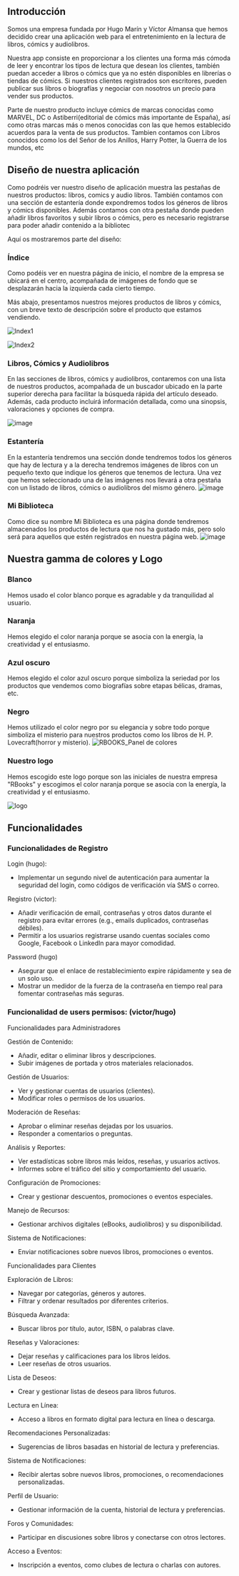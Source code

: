 ## Introducción
Somos una empresa fundada por Hugo Marín y Víctor Almansa que hemos decidido crear una aplicación web para el entretenimiento en la lectura de libros, cómics y audiolibros.

Nuestra app consiste en proporcionar a los clientes una forma más cómoda de leer y encontrar los tipos de lectura que desean los clientes, también puedan acceder a libros o cómics que ya no estén disponibles en librerías o tiendas de cómics. Si nuestros clientes registrados son escritores, pueden publicar sus libros o biografías y negociar con nosotros un precio para vender sus productos. 

Parte de nuestro producto incluye cómics de marcas conocidas como MARVEL, DC o Astiberri(editorial de cómics más importante de España), así como otras marcas más o menos conocidas con las que hemos establecido acuerdos para la venta de sus productos. Tambien contamos con Libros conocidos como los del Señor de los Anillos, Harry Potter, la Guerra de los mundos, etc


## Diseño de nuestra aplicación
Como podréis ver nuestro diseño de aplicación muestra las pestañas de nuestros productos: libros, comics y audio libros. También contamos con una sección de estantería donde expondremos todos los géneros de libros y cómics disponibles. Además contamos con otra pestaña donde pueden añadir libros favoritos y subir libros o cómics, pero es necesario registrarse para poder añadir contenido a la bibliotec

Aquí os mostraremos parte del diseño:

### Índice
Como podéis ver en nuestra página de inicio, el nombre de la empresa se ubicará en el centro, acompañada de imágenes de fondo que se desplazarán hacia la izquierda cada cierto tiempo. 

Más abajo, presentamos nuestros mejores productos de libros y cómics, con un breve texto de descripción sobre el producto que estamos vendiendo.

![Index1](https://github.com/user-attachments/assets/1861e737-962c-4a44-bb10-d3d0f47c675a)

![Index2](https://github.com/user-attachments/assets/86ed3bb3-a397-4ea3-9071-5146eb465084)




### Libros, Cómics y Audiolibros
En las secciones de libros, cómics y audiolibros, contaremos con una lista de nuestros productos, acompañada de un buscador ubicado en la parte superior derecha para facilitar la búsqueda rápida del artículo deseado. Además, cada producto incluirá información detallada, como una sinopsis, valoraciones y opciones de compra.

![image](https://github.com/user-attachments/assets/5843927e-bd5c-4371-bea1-a17e168c8c1a)

### Estantería
En la estantería tendremos una sección donde tendremos todos los géneros que hay de lectura y a la derecha tendremos imágenes de libros con un pequeño texto que indique los géneros que tenemos de lectura. Una vez que hemos seleccionado una de las imágenes nos llevará a otra pestaña con un listado de libros, cómics o audiolibros del mismo género.
![image](https://github.com/user-attachments/assets/98c872c3-0395-461c-a091-3221a877ee6e)

### Mi Biblioteca
Como dice su nombre Mi Biblioteca es una página donde tendremos almacenados los productos de lectura que nos ha gustado más, pero solo será para aquellos que estén registrados en nuestra página web.
![image](https://github.com/user-attachments/assets/dfec9607-3572-4459-9888-25231dcfbb84)


## Nuestra gamma de colores y Logo
### Blanco
Hemos usado el color blanco porque es agradable y da tranquilidad al usuario. 

### Naranja
Hemos elegido el color naranja porque se asocia con la energía, la creatividad y el entusiasmo.

### Azul oscuro
Hemos elegido el color azul oscuro porque simboliza la seriedad por los productos que vendemos como biografías sobre etapas bélicas, dramas, etc.

### Negro
Hemos utilizado el color negro por su elegancia y sobre todo porque simboliza el misterio para nuestros productos como los libros de H. P. Lovecraft(horror y misterio).
![RBOOKS_Panel de colores](https://github.com/user-attachments/assets/31e1feab-92b2-4ff0-867c-8120417f4c86)


### Nuestro logo
Hemos escogido este logo porque son las iniciales de nuestra empresa "RBooks" y escogimos el color naranja porque se asocia con la energía, la creatividad y el entusiasmo.

![logo](https://github.com/user-attachments/assets/f5eef2c6-5696-4f00-be2d-d52c9c57c741)



## Funcionalidades 

### Funcionalidades de Registro 
Login (hugo):
- Implementar un segundo nivel de autenticación para aumentar la seguridad del login, como códigos de verificación vía SMS o correo.

Registro (victor):
- Añadir verificación de email, contraseñas y otros datos durante el registro para evitar errores (e.g., emails duplicados, contraseñas débiles).
- Permitir a los usuarios registrarse usando cuentas sociales como Google, Facebook o LinkedIn para mayor comodidad.

Password (hugo)
- Asegurar que el enlace de restablecimiento expire rápidamente y sea de un solo uso.
- Mostrar un medidor de la fuerza de la contraseña en tiempo real para fomentar contraseñas más seguras.


### Funcionalidad de users permisos: (victor/hugo)

Funcionalidades para Administradores

Gestión de Contenido:
- Añadir, editar o eliminar libros y descripciones.
- Subir imágenes de portada y otros materiales relacionados.

Gestión de Usuarios:
- Ver y gestionar cuentas de usuarios (clientes).
- Modificar roles o permisos de los usuarios.

Moderación de Reseñas:
- Aprobar o eliminar reseñas dejadas por los usuarios.
- Responder a comentarios o preguntas.

Análisis y Reportes:
- Ver estadísticas sobre libros más leídos, reseñas, y usuarios activos.
- Informes sobre el tráfico del sitio y comportamiento del usuario.

Configuración de Promociones:
- Crear y gestionar descuentos, promociones o eventos especiales.

Manejo de Recursos:
- Gestionar archivos digitales (eBooks, audiolibros) y su disponibilidad.

Sistema de Notificaciones:
- Enviar notificaciones sobre nuevos libros, promociones o eventos.


Funcionalidades para Clientes

Exploración de Libros:
- Navegar por categorías, géneros y autores.
- Filtrar y ordenar resultados por diferentes criterios.

Búsqueda Avanzada:
- Buscar libros por título, autor, ISBN, o palabras clave.

Reseñas y Valoraciones:
- Dejar reseñas y calificaciones para los libros leídos.
- Leer reseñas de otros usuarios.

Lista de Deseos:
- Crear y gestionar listas de deseos para libros futuros.

Lectura en Línea:
- Acceso a libros en formato digital para lectura en línea o descarga.

Recomendaciones Personalizadas:
- Sugerencias de libros basadas en historial de lectura y preferencias.

Sistema de Notificaciones:
- Recibir alertas sobre nuevos libros, promociones, o recomendaciones personalizadas.

Perfil de Usuario:
- Gestionar información de la cuenta, historial de lectura y preferencias.

Foros y Comunidades:
- Participar en discusiones sobre libros y conectarse con otros lectores.

Acceso a Eventos:
- Inscripción a eventos, como clubes de lectura o charlas con autores.












